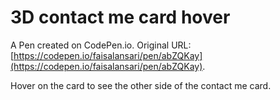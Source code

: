 # 3D contact me card hover

A Pen created on CodePen.io. Original URL: [https://codepen.io/faisalansari/pen/abZQKay](https://codepen.io/faisalansari/pen/abZQKay).

Hover on the card to see the other side of the contact me card.